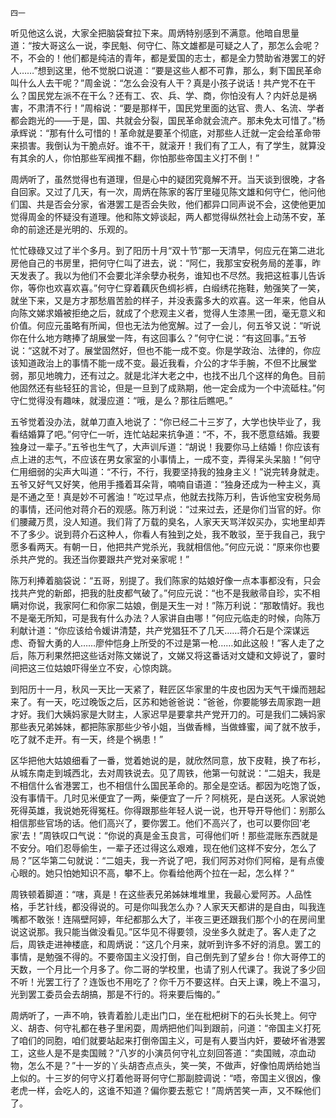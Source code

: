     四一 

   听见他这么说，大家全把脑袋耷拉下来。周炳特别感到不满意。他暗自思量道：“按大哥这么一说，李民魁、何守仁、陈文雄都是可疑之人了，那怎么会呢？不，不会的！他们都是纯洁的青年，都是爱国的志士，都是全力赞助省港罢工的好人……”想到这里，他不觉脱口说道：“要是这些人都不可靠，那么，剩下国民革命叫什么人去干呢？”周金说：“怎么会没有人干？真是小孩子说话！共产党不在干么？国民党左派不在干么？还有工、农、兵、学、商，你怕没有人？内奸总是祸害，不肃清不行！”周榕说：“要是那样干，国民党里面的达官、贵人、名流、学者都会跑光的——于是，国、共就会分裂，国民革命就会流产。那未免太可惜了。”杨承辉说：“那有什么可惜的！革命就是要革个彻底，对那些人迁就一定会给革命带来损害。我倒认为干脆点好。谁不干，就滚开！我们有了工人，有了学生，就算没有其余的人，你怕那些军阀推不翻，你怕那些帝国主义打不倒！”

   周炳听了，虽然觉得也有道理，但是心中的疑团究竟解不开。当天谈到很晚，才各自回家。又过了几天，有一次，周炳在陈家的客厅里碰见陈文雄和何守仁，他问他们国、共是否会分家，省港罢工是否会失败，他们都异口同声说不会，这使他更加觉得周金的怀疑没有道理。他和陈文婷谈起，两人都觉得纵然社会上动荡不安，革命的前途还是光明的、乐观的。

   忙忙碌碌又过了半个多月。到了阳历十月“双十节”那一天清早，何应元在第二进北房他自己的书房里，把何守仁叫了进去，说：“阿仁，我那宝安税务局的差事，昨天发表了。我以为他们不会要北洋余孽办税务，谁知也不尽然。我把这桩事儿告诉你，等你也欢喜欢喜。”何守仁穿着藕灰色绸衫裤，白缎绣花拖鞋，勉强笑了一笑，就坐下来，又是方才那愁眉苦脸的样子，并没表露多大的欢喜。这一年来，他自从向陈文娣求婚被拒绝之后，就成了个悲观主义者，觉得人生漆黑一团，毫无意义和价值。何应元虽略有所闻，但也无法为他宽解。过了一会儿，何五爷又说：“听说你在什么地方瞎捧了胡展堂一阵，有这回事么？”何守仁说：“有这回事。”五爷说：“这就不对了。展堂固然好，但也不能一成不变。你是学政治、法律的，你应该知道政治上的事情不能一成不变。最近我看，介公的才华手腕，不但不比展堂弱，那见地魄力，还有过之。就是北洋大老之中，也找不出几个这样的角色。目前他固然还有些轻狂的言论，但是一旦到了成熟期，他一定会成为一个中流砥柱。”何守仁觉得没有趣味，就漫应道：“哦，是么？那往后瞧吧。”

   五爷觉着没办法，就单刀直入地说了：“你已经二十三岁了，大学也快毕业了，我看结婚算了吧。”何守仁一听，连忙站起来抗争道：“不，不，我不愿意结婚。我要独身过一辈子。”五爷也生气了，大声训斥道：“胡说！我要你马上结婚！你应该有点上进的志气，不应该在男女家室的小事情上，一成不变，弄得呆头呆脑！”何守仁用细弱的尖声大叫道：“不行，不行，我要坚持我的独身主义！”说完转身就走。五爷又好气又好笑，他用手搔着耳朵背，喃喃自语道：“独身还成为一种主义，真是不通之至！真是妙不可酱油！”吃过早点，他就去找陈万利，告诉他宝安税务局的事情，还问他对蒋介石的观感。陈万利说：“过来过去，还是你们当官的好。你们腰藏万贯，没人知道。我们背了万载的臭名，人家天天骂洋奴买办，实地里却弄不了多少。说到蒋介石这种人，你看人有独到之处，我不敢驳，至于我自己，我宁愿多看两天。有朝一日，他把共产党杀光，我就相信他。”何应元说：“原来你也要杀共产党的。我还当你要跟共产党对亲家呢！”

   陈万利捧着脑袋说：“五哥，别提了。我们陈家的姑娘好像一点本事都没有，只会找共产党的新郎，把我的肚皮都气破了。”何应元说：“也不是我敝帚自珍，实不相瞒对你说，我家阿仁和你家二姑娘，倒是天生一对！”陈万利说：“那敢情好。我也不是毫无所知，可是我有什么办法？人家讲自由哪！”何应元临走的时候，向陈万利献计道：“你应该给令媛讲清楚，共产党猖狂不了几天……蒋介石是个深谋远虑、奇智大勇的人……廖仲恺身上所受的不过是第一枪……如此这般！”客人走了之后，陈万利果然把这些话对陈文娣说了，文娣又将这番话对文婕和文婷说了，霎时间把这三位姑娘吓得坐立不安，心惊肉跳。

   到阳历十一月，秋风一天比一天紧了，鞋匠区华家里的牛皮也因为天气干燥而翘起来了。有一天，吃过晚饭之后，区苏和她爸爸说：“爸爸，你要能够去周家跑一趟才好。我们大姨妈家是大财主，人家迟早是要拿共产党开刀的。可是我们二姨妈家那些表兄弟姊妹，都把陈家那些少爷小姐，当做香橼，当做蜂蜜，闻了就不放手，吃了就不走开。有一天，终是个祸患！”

   区华把他大姑娘细看了一番，觉着她说的是，就欣然同意，放下皮鞋，换了布衫，从城东南走到城西北，去对周铁说去。见了周铁，他第一句就说：“二姐夫，我是不相信什么省港罢工，也不相信什么国民革命的。那全是空话。都因为吃饱了饭，没有事情干。几时见米便宜了一两，柴便宜了一斤？阿桃死，是白送死。人家说她死得英雄，我说她死得冤枉。你得跟那些年轻人说一说，也开导开导他们：别那么相信那些官场的话。他们高兴了，要你罢工。他们不高兴了，也可以要你回‘老家’去！”周铁叹口气说：“你说的真是金玉良言，可得他们听！那些混账东西就是不安分。咱们忍辱偷生，一辈子还过得这么艰难，现在他们这样不安分，怎么了局？”区华第二句就说：“二姐夫，我一齐说了吧，我们阿苏对你们阿榕，是有点傻心眼的。她只怕她知识不高，攀不上。你看给他两个拉在一起，怎么样？”

   周铁顿着脚道：“嗐，真是！在这些表兄弟姊妹堆堆里，我最心爱阿苏。人品性格，手艺针线，都没得说的。可是你叫我怎么办？人家天天都讲的是自由，叫我连嘴都不敢张！连隔壁阿婷，年纪都那么大了，半夜三更还跟我们那个小的在房间里说这说那。我只能当做没看见。”区华见不得要领，没坐多久就走了。客人走了之后，周铁走进神楼底，和周炳说：“这几个月来，就听到许多不好的消息。罢工的事情，是勉强不得的。不要帝国主义没打倒，自己倒先到了望乡台！你大哥停工的天数，一个月比一个月多了。你二哥的学校里，也请了别人代课了。我说了多少回不听！光罢工行了？连饭也不用吃了？你千万不要这样。白天上课，晚上不温习，光到罢工委员会去胡搞，那是不行的。将来要后悔的。”

   周炳听了，一声不响，铁青着脸儿走出门口，坐在枇杷树下的石头长凳上。何守义、胡杏、何守礼都在巷子里闲耍，周炳把他们叫到跟前，问道：“帝国主义打死了咱们的同胞，咱们就要站起来打倒帝国主义，可是有人要当内奸，要破坏省港罢工，这些人是不是卖国贼？”八岁的小演员何守礼立刻回答道：“卖国贼，凉血动物，怎么不是？”十一岁的丫头胡杏点点头，笑一笑，不做声，好像怕周炳给她当上似的。十三岁的何守义打着他哥哥何守仁那副腔调说：“唔，帝国主义很凶，像老虎一样，会吃人的，这谁不知道？偏你要去惹它！”周炳苦笑一声，又不睬他们了。

